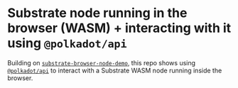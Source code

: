 # Substrate node running in the browser (WASM) + interacting with it using `@polkadot/api`

Building on [`substrate-browser-node-demo`](https://github.com/tomaka/substrate-browser-node-demo), this repo shows using [`@polkadot/api`](https://github.com/polkadot-js/api) to interact with a Substrate WASM node running inside the browser.